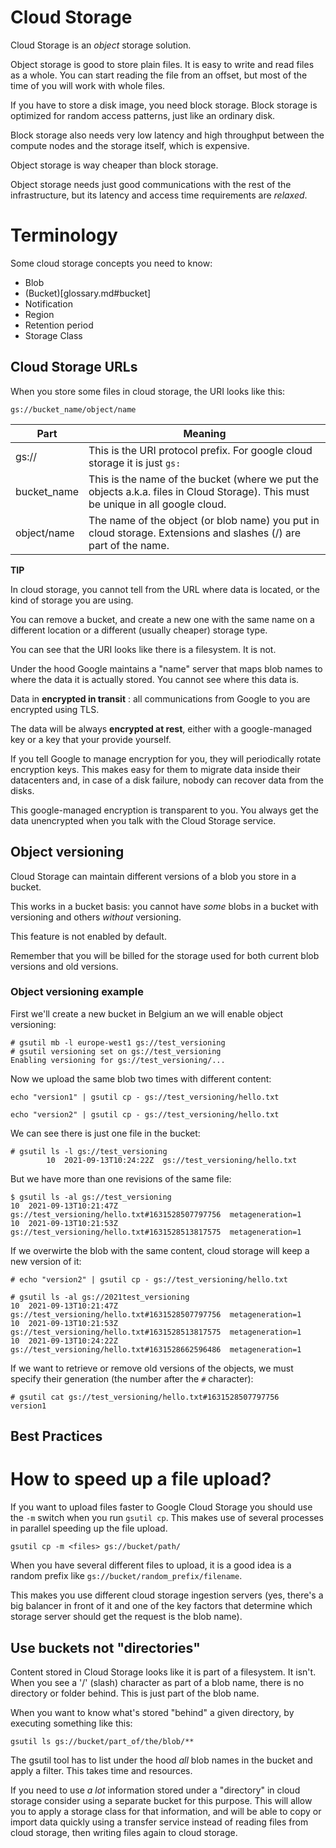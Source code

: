 # Cloud Storage

Cloud Storage is an *object* storage solution.

Object storage is good to store plain files.
It is easy to write and read files as a whole. You can start reading the file from an offset, but most of the time of you will work with whole files.

If you have to store a disk image, you need block storage. Block storage is optimized for random access patterns, just like an ordinary disk.

Block storage also needs very low latency and high throughput between the compute nodes and the storage itself, which is expensive.

Object storage is way cheaper than block storage. 

Object storage needs just good communications with the rest of the infrastructure, but its latency and access time requirements are _relaxed_.

# Terminology

Some cloud storage concepts you need to know:

- Blob
- (Bucket)[glossary.md#bucket]
- Notification
- Region
- Retention period
- Storage Class


## Cloud Storage URLs

When you store some files in cloud storage, the URI looks like this:

```
gs://bucket_name/object/name
```

| Part | Meaning |
|------|---------|
| gs:// | This is the URI protocol prefix. For google cloud storage it is just `gs:` |
| bucket_name | This is the name of the bucket (where we put the objects a.k.a. files in Cloud Storage). This must be unique in all google cloud. |
| object/name | The name of the object (or blob name) you put in cloud storage. Extensions and slashes (/) are part of the name. |

**TIP**

   In cloud storage, you cannot tell from the URL  where data is located, or the kind of storage you are using.

   You can remove a bucket, and create a new one with the same name on a different location or a different (usually cheaper) storage type. 

You can see that the URI looks like there is a filesystem. It is not.

Under the hood Google maintains a "name" server that maps blob names to where the data it is actually stored. You cannot see where this data is.

Data in **encrypted in transit** : all communications from Google to you are encrypted using TLS.

The data will be always **encrypted at rest**, either with a google-managed key or a key that your provide yourself. 

If you tell Google to manage encryption for you, they will periodically rotate encryption keys. This makes easy for them to migrate data inside their datacenters and, in case of a disk failure, nobody can recover data from the disks.

This google-managed encryption is transparent to you. You always get the data unencrypted when you talk with the Cloud Storage service.

## Object versioning

Cloud Storage can maintain different versions of a blob you store in a bucket.

This works in a bucket basis: you cannot have *some* blobs in a bucket with versioning and others *without* versioning.

This feature is not enabled by default.

Remember that you will be billed for the storage used for both current blob versions and old versions.

### Object versioning example

First we'll create a new bucket in Belgium an we will enable object versioning:

```
# gsutil mb -l europe-west1 gs://test_versioning
# gsutil versioning set on gs://test_versioning
Enabling versioning for gs://test_versioning/...
```

Now we upload the same blob two times with different content:
```
echo "version1" | gsutil cp - gs://test_versioning/hello.txt

echo "version2" | gsutil cp - gs://test_versioning/hello.txt
```

We can see there is just one file in the bucket:
```
# gsutil ls -l gs://test_versioning
        10  2021-09-13T10:24:22Z  gs://test_versioning/hello.txt
```

But we have more than one revisions of the same file:
```
$ gsutil ls -al gs://test_versioning
10  2021-09-13T10:21:47Z  gs://test_versioning/hello.txt#1631528507797756  metageneration=1
10  2021-09-13T10:21:53Z  gs://test_versioning/hello.txt#1631528513817575  metageneration=1
```

If we overwirte the blob with the same content, cloud storage will keep a new version of it:

```
# echo "version2" | gsutil cp - gs://test_versioning/hello.txt

# gsutil ls -al gs://2021test_versioning
10  2021-09-13T10:21:47Z  gs://test_versioning/hello.txt#1631528507797756  metageneration=1
10  2021-09-13T10:21:53Z  gs://test_versioning/hello.txt#1631528513817575  metageneration=1
10  2021-09-13T10:24:22Z  gs://test_versioning/hello.txt#1631528662596486  metageneration=1
```

If we want to retrieve or remove old versions of the objects, we must specify their generation (the number after the `#` character):


```
# gsutil cat gs://test_versioning/hello.txt#1631528507797756
version1
```

## Best Practices
# How to speed up a file upload?

If you want to upload files faster to Google Cloud Storage you should use the `-m` switch when you run `gsutil cp`. This makes use of several processes in parallel speeding up the file upload.

```
gsutil cp -m <files> gs://bucket/path/
```

When you have several different files to upload, it is a good idea is a random prefix like `gs://bucket/random_prefix/filename`.

This makes you use different cloud storage ingestion servers (yes, there's a big balancer in front of it and one of the key factors that determine which storage server should get the request is the blob name).

## Use buckets not "directories"

Content stored in Cloud Storage looks like it is part of a filesystem. It isn't.
When you see a '/' (slash) character as part of a blob name, there is no directory or folder behind.
This is just part of the blob name.

When you want to know what's stored "behind" a given directory, by executing something like this:

```
gsutil ls gs://bucket/part_of/the/blob/**
```

The gsutil tool has to list under the hood *all* blob names in the bucket and apply a filter.
This takes time and resources.

If you need to use _a lot_ information stored under a "directory" in cloud storage consider using a separate bucket for this purpose.
This will allow you to apply a storage class for that information, and will be able to copy or import data quickly using a transfer service instead of reading files from cloud storage, then writing files again to cloud storage.
